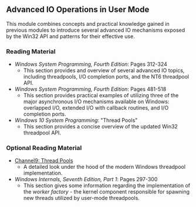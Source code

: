 ## Advanced IO Operations in User Mode

This module combines concepts and practical knowledge gained in previous modules to introduce several advanced IO mechanisms exposed by the Win32 API and patterns for their effective use.

### Reading Material

- _Windows System Programming, Fourth Edition_: Pages 312-324
    - This section provides and overview of several advanced IO topics, including threadpools, I/O completion ports, and the NT6 threadpool API. 
- _Windows System Programming, Fourth Edition_: Pages 481-518
    - This section provides practical examples of utilizing three of the major asynchronous I/O mechanisms available on Windows: overlapped I/O, extended I/O with callback routines, and I/O completion ports.
- _Windows 10 System Programming_: "Thread Pools"
    - This section provides a concise overview of the updated Win32 threadpool API.

### Optional Reading Material

- [Channel9: Thread Pools](https://channel9.msdn.com/Shows/Going+Deep/Inside-Windows-8-Pedro-Teixeira-Thread-pool)
    - A detailed look under the hood of the modern Windows threadpool implementation.
- _Windows Internals, Seventh Edition, Part 1_: Pages 297-300
    - This section gives some information regarding the implementation of the _worker factory_ - the kernel component responsible for spawning new threads utilized by user-mode threadpools.